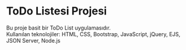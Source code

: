 # ToDo Listesi Projesi

Bu proje basit bir ToDo List uygulamasıdır.  
Kullanılan teknolojiler: HTML, CSS, Bootstrap, JavaScript, jQuery, EJS, JSON Server, Node.js

